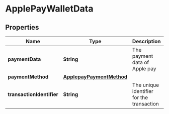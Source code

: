 

# ApplePayWalletData


## Properties

| Name | Type | Description | Notes |
|------------ | ------------- | ------------- | -------------|
|**paymentData** | **String** | The payment data of Apple pay |  |
|**paymentMethod** | [**ApplepayPaymentMethod**](ApplepayPaymentMethod.md) |  |  |
|**transactionIdentifier** | **String** | The unique identifier for the transaction |  |



